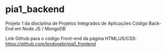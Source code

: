 # pia1_backend
Projeto 1 da disciplina de Projetos Integrados de Aplicações
Código Back-End em Node.JS / MongoDB

Link Github para o código Front-end da página HTML/JS/CSS:    
https://github.com/lordonebr/pia1_frontend
